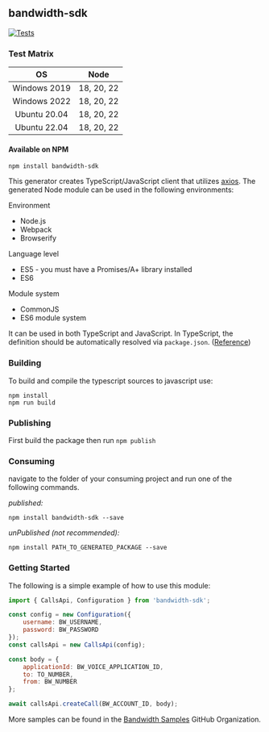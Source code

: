 ## bandwidth-sdk

[![Tests](https://github.com/Bandwidth/node-sdk/actions/workflows/test-nightly.yml/badge.svg)](https://github.com/Bandwidth/node-sdk/actions/workflows/test-nightly.yml)

### Test Matrix
| **OS** | **Node** |
|:---:|:---:|
| Windows 2019 | 18, 20, 22 |
| Windows 2022 | 18, 20, 22 |
| Ubuntu 20.04 | 18, 20, 22 |
| Ubuntu 22.04 | 18, 20, 22 |

#### Available on NPM
```
npm install bandwidth-sdk
```

This generator creates TypeScript/JavaScript client that utilizes [axios](https://github.com/axios/axios). The generated Node module can be used in the following environments:

Environment
* Node.js
* Webpack
* Browserify

Language level
* ES5 - you must have a Promises/A+ library installed
* ES6

Module system
* CommonJS
* ES6 module system

It can be used in both TypeScript and JavaScript. In TypeScript, the definition should be automatically resolved via `package.json`. ([Reference](http://www.typescriptlang.org/docs/handbook/typings-for-npm-packages.html))

### Building

To build and compile the typescript sources to javascript use:
```
npm install
npm run build
```

### Publishing

First build the package then run ```npm publish```

### Consuming

navigate to the folder of your consuming project and run one of the following commands.

_published:_

```
npm install bandwidth-sdk --save
```

_unPublished (not recommended):_

```
npm install PATH_TO_GENERATED_PACKAGE --save
```

### Getting Started

The following is a simple example of how to use this module:

```javascript
import { CallsApi, Configuration } from 'bandwidth-sdk';

const config = new Configuration({
    username: BW_USERNAME,
    password: BW_PASSWORD
});
const callsApi = new CallsApi(config);

const body = {
    applicationId: BW_VOICE_APPLICATION_ID,
    to: TO_NUMBER,
    from: BW_NUMBER
};

await callsApi.createCall(BW_ACCOUNT_ID, body);
```

More samples can be found in the [Bandwidth Samples](https://github.com/orgs/Bandwidth-Samples/repositories?q=lang%3Ajavascript&type=all) GitHub Organization.
